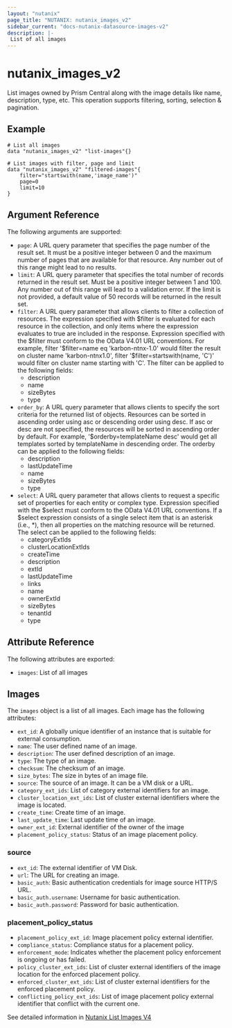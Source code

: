 ```yaml
---
layout: "nutanix"
page_title: "NUTANIX: nutanix_images_v2"
sidebar_current: "docs-nutanix-datasource-images-v2"
description: |-
 List of all images
---
```


# nutanix_images_v2

List images owned by Prism Central along with the image details like name, description, type, etc. This operation supports filtering, sorting, selection & pagination.

## Example

```hcl
# List all images
data "nutanix_images_v2" "list-images"{}

# List images with filter, page and limit
data "nutanix_images_v2" "filtered-images"{
    filter="startswith(name,'image_name')"
    page=0
    limit=10
}
```

## Argument Reference
The following arguments are supported:

* `page`: A URL query parameter that specifies the page number of the result set. It must be a positive integer between 0 and the maximum number of pages that are available for that resource. Any number out of this range might lead to no results.
* `limit`: A URL query parameter that specifies the total number of records returned in the result set. Must be a positive integer between 1 and 100. Any number out of this range will lead to a validation error. If the limit is not provided, a default value of 50 records will be returned in the result set.
* `filter`: A URL query parameter that allows clients to filter a collection of resources. The expression specified with \$filter is evaluated for each resource in the collection, and only items where the expression evaluates to true are included in the response. Expression specified with the \$filter must conform to the OData V4.01 URL conventions. For example, filter '\$filter=name eq 'karbon-ntnx-1.0' would filter the result on cluster name 'karbon-ntnx1.0', filter '\$filter=startswith(name, 'C')' would filter on cluster name starting with 'C'. The filter can be applied to the following fields:
    - description
    - name
    - sizeBytes
    - type
* `order_by`: A URL query parameter that allows clients to specify the sort criteria for the returned list of objects. Resources can be sorted in ascending order using asc or descending order using desc. If asc or desc are not specified, the resources will be sorted in ascending order by default. For example, '\$orderby=templateName desc' would get all templates sorted by templateName in descending order. The orderby can be applied to the following fields:
    - description
    - lastUpdateTime
    - name
    - sizeBytes
    - type
* `select`: A URL query parameter that allows clients to request a specific set of properties for each entity or complex type. Expression specified with the \$select must conform to the OData V4.01 URL conventions. If a \$select expression consists of a single select item that is an asterisk (i.e., *), then all properties on the matching resource will be returned. The select can be applied to the following fields:
    - categoryExtIds
    - clusterLocationExtIds
    - createTime
    - description
    - extId
    - lastUpdateTime
    - links
    - name
    - ownerExtId
    - sizeBytes
    - tenantId
    - type

## Attribute Reference
The following attributes are exported:

* `images`: List of all images


## Images
The `images` object is a list of all images. Each image has the following attributes:

* `ext_id`: A globally unique identifier of an instance that is suitable for external consumption.
* `name`: The user defined name of an image.
* `description`: The user defined description of an image.
* `type`: The type of an image.
* `checksum`: The checksum of an image.
* `size_bytes`: The size in bytes of an image file.
* `source`: The source of an image. It can be a VM disk or a URL.
* `category_ext_ids`: List of category external identifiers for an image.
* `cluster_location_ext_ids`: List of cluster external identifiers where the image is located.
* `create_time`: Create time of an image.
* `last_update_time`: Last update time of an image.
* `owner_ext_id`: External identifier of the owner of the image
* `placement_policy_status`: Status of an image placement policy.


### source
* `ext_id`: The external identifier of VM Disk.
* `url`: The URL for creating an image.
* `basic_auth`: Basic authentication credentials for image source HTTP/S URL.
* `basic_auth.username`: Username for basic authentication.
* `basic_auth.password`: Password for basic authentication.


### placement_policy_status
* `placement_policy_ext_id`: Image placement policy external identifier.
* `compliance_status`: Compliance status for a placement policy.
* `enforcement_mode`: Indicates whether the placement policy enforcement is ongoing or has failed.
* `policy_cluster_ext_ids`: List of cluster external identifiers of the image location for the enforced placement policy.
* `enforced_cluster_ext_ids`: List of cluster external identifiers for the enforced placement policy.
* `conflicting_policy_ext_ids`: List of image placement policy external identifier that conflict with the current one.

See detailed information in [Nutanix List Images V4](https://developers.nutanix.com/api-reference?namespace=vmm&version=v4.0#tag/Images)
